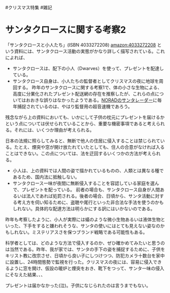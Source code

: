 
#クリスマス特集
#雑記
# サンタクロースに関する考察2
「サンタクロースと小人たち」(ISBN 4033272208)
[amazon:4033272208](amazon:4033272208)
という資料には、サンタクロース活動の実態がかなり詳しく描写されている。これによれば、
* サンタクロースは、配下の小人（Dwarves）を使って、プレゼントを配達している。
* サンタクロース自身は、小人たちの監督者としてクリスマスの夜に地球を周回する。
昨年のサンタクロースに関する考察1で、体の小さな生物による、高度に分業化されたプレゼント配送網の存在を推察したが、これらの点についてはおおきな誤りはなかったようである。[NORADのサンタレーダー](http://slashdot.jp/articles/04/12/21/0717250.shtml?topic=20)に毎年捕捉されているのは、やはり監督用の超音速機であろう。

残念ながら上の資料においても、いかにして子供の枕元にプレゼントを届けるかという点については伏せられていることから、重要な機密事項であると考えられる。それには、いくつか理由が考えられる。

日本の法規に照らしてみると、無断で他人の住居に侵入することは禁じられている。たとえ、煙突や窓が開け放たれていたとしても、住人の合意がなければ入ることはできない。この点については、法を迂回するいくつかの方法が考えられる。
* 小人は、上の資料では人間の姿で描かれているものの、人類とは異なる種であるため、国内法に抵触しない。
* サンタクロース一味が夜間に無断侵入することを容認している家庭を選んで、プレゼントを配っている。
前者の場合も、サンタクロース自身が人間あるいは法人であれば処罰される。後者の場合、日頃から、サンタ活動に対する考え方を伺い知るために、盗聴や尾行といった非合法な手法を使うのかもしれない。具体的な配達方法は明らかにする訳にはいかないのである。

昨年も考察したように、小人が実際には蟻のような微小生物あるいは液体生物といった、下手をすると嫌われそうな、サンタの使いにはとても見えない姿なのかもしれない。ミステリアスさを保つブランド戦略である可能性もある。

科学者としては、どのような方法で侵入するのか、ぜひ確かめてみたいと思うのは当然である。昨年、我が家では、サンタの手下の姿を捕捉するために、子供をキリスト教に改宗させ、日頃から良い子にしつけつつ、防犯カメラ十数台を家中に設置し、24時間態勢で監視を行った。クリスマスの夜には、容易に侵入できるように窓を開け、仮設の暖炉と煙突をおき、靴下をつって、サンタ一味の侵入にそなえた結果、、、

プレゼントは届かなかった(泣)。子供になじられたのは言うまでもない。

